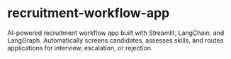 # recruitment-workflow-app
AI-powered recruitment workflow app built with Streamlit, LangChain, and LangGraph. Automatically screens candidates, assesses skills, and routes applications for interview, escalation, or rejection.

